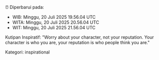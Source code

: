 ⏰ Diperbarui pada:
- WIB: Minggu, 20 Juli 2025 19.56.04 UTC
- WITA: Minggu, 20 Juli 2025 20.56.04 UTC
- WIT: Minggu, 20 Juli 2025 21.56.04 UTC

Kutipan Inspiratif:
"Worry about your character, not your reputation. Your character is who you are, your reputation is who people think you are."


Kategori: inspirational

